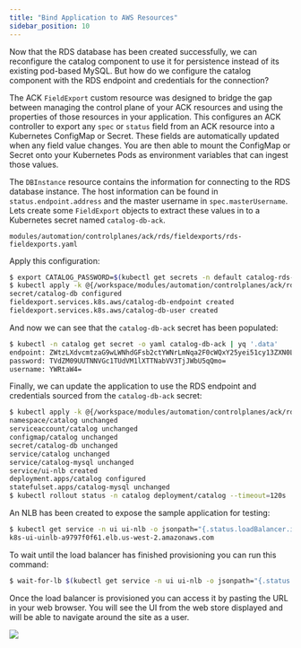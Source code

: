 ```yaml
---
title: "Bind Application to AWS Resources"
sidebar_position: 10
---
```


Now that the RDS database has been created successfully, we can reconfigure the catalog component to use it for persistence instead of its existing pod-based MySQL. But how do we configure the catalog component with the RDS endpoint and credentials for the connection?

The ACK `FieldExport` custom resource was designed to bridge the gap between managing the control plane of your ACK resources and using the properties of those resources in your application. This configures an ACK controller to export any `spec` or `status` field from an ACK resource into a Kubernetes ConfigMap or Secret. These fields are automatically updated when any field value changes. You are then able to mount the ConfigMap or Secret onto your Kubernetes Pods as environment variables that can ingest those values.

The `DBInstance` resource contains the information for connecting to the RDS database instance. The host information can be found in `status.endpoint.address` and the master username  in `spec.masterUsername`. Lets create some `FieldExport` objects to extract these values in to a Kubernetes secret named `catalog-db-ack`.

```file
modules/automation/controlplanes/ack/rds/fieldexports/rds-fieldexports.yaml
```

Apply this configuration:

```bash
$ export CATALOG_PASSWORD=$(kubectl get secrets -n default catalog-rds-pw -n catalog -o go-template='{{.data.password|base64decode}}')
$ kubectl apply -k @{/workspace/modules/automation/controlplanes/ack/rds/fieldexports}
secret/catalog-db configured
fieldexport.services.k8s.aws/catalog-db-endpoint created
fieldexport.services.k8s.aws/catalog-db-user created
```

And now we can see that the `catalog-db-ack` secret has been populated:

```bash
$ kubectl -n catalog get secret -o yaml catalog-db-ack | yq '.data'
endpoint: ZWtzLXdvcmtzaG9wLWNhdGFsb2ctYWNrLmNqa2F0cWQxY25yei51cy13ZXN0LTIucmRzLmFtYXpvbmF3cy5jb20=
password: TVdZM09UUTNNVGc1TUdVM1lXTTNabVV3TjJWbU5qQmo=
username: YWRtaW4=
```

Finally, we can update the application to use the RDS endpoint and credentials sourced from the `catalog-db-ack` secret:

```bash
$ kubectl apply -k @{/workspace/modules/automation/controlplanes/ack/rds/application}
namespace/catalog unchanged
serviceaccount/catalog unchanged
configmap/catalog unchanged
secret/catalog-db unchanged
service/catalog unchanged
service/catalog-mysql unchanged
service/ui-nlb created
deployment.apps/catalog configured
statefulset.apps/catalog-mysql unchanged
$ kubectl rollout status -n catalog deployment/catalog --timeout=120s
```

An NLB has been created to expose the sample application for testing:

```bash
$ kubectl get service -n ui ui-nlb -o jsonpath="{.status.loadBalancer.ingress[*].hostname}{'\n'}"
k8s-ui-uinlb-a9797f0f61.elb.us-west-2.amazonaws.com
```

To wait until the load balancer has finished provisioning you can run this command:

```bash timeout=610
$ wait-for-lb $(kubectl get service -n ui ui-nlb -o jsonpath="{.status.loadBalancer.ingress[*].hostname}{'\n'}")
```

Once the load balancer is provisioned you can access it by pasting the URL in your web browser. You will see the UI from the web store displayed and will be able to navigate around the site as a user.

<browser url="http://k8s-ui-uinlb-a9797f0f61.elb.us-west-2.amazonaws.com">
<img src={require('@site/static/img/sample-app-screens/home.png').default}/>
</browser>
